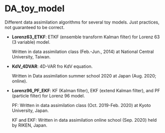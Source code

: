 # DA_toy_model
Different data assimilation algorithms for several toy models.
Just practices, not guaranteed to be correct.

- **Lorenz63_ETKF**: ETKF (ensemble transform Kalman filter) for Lorenz 63 (3 variable) model.

   Written in data assimilation class (Feb.-Jun., 2014) at National Central University, Taiwan.

- **KdV_4DVAR**: 4D-VAR fro KdV equation.

   Written in Data assimilation summer school 2020 at Japan (Aug. 2020; online).

- **Lorenz96_PF_EKF**: KF (Kalman filter), EKF (extend Kalman filter), and PF (particle filter) for Lorenz 96 model.

   PF: Written in data assimilation class (Oct. 2019-Feb. 2020) at Kyoto University, Japan.

   KF and EKF: Written in data assimilation online school (Sep. 2020) held by RIKEN, Japan.
